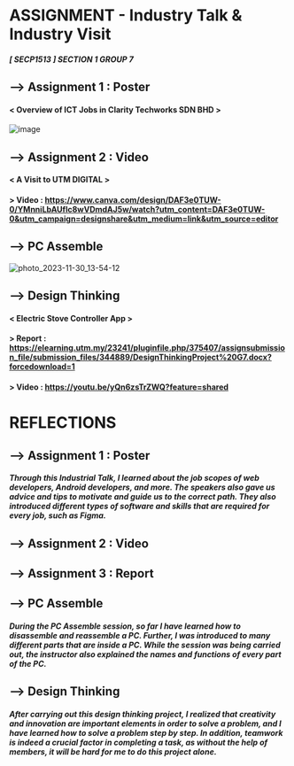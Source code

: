 # ASSIGNMENT - Industry Talk & Industry Visit
##### [ SECP1513 ] SECTION 1 GROUP 7 
## --> Assignment 1 : Poster
#### < Overview of ICT Jobs in Clarity Techworks SDN BHD >
  ![image](https://github.com/leomxue/eportfolio.github.io/assets/147922134/a90a32cb-e8c1-4f2e-9bb3-432a8660654f)

## --> Assignment 2 : Video
#### < A Visit to UTM DIGITAL >
 #### > Video : https://www.canva.com/design/DAF3e0TUW-0/YMnniLbAUflc8wVDmdAJ5w/watch?utm_content=DAF3e0TUW-0&utm_campaign=designshare&utm_medium=link&utm_source=editor

## --> PC Assemble
![photo_2023-11-30_13-54-12](https://github.com/leomxue/eportfolio.github.io/assets/147922134/b4c4b19c-8f0f-4fc3-a233-1c7e01aeea2e)

## --> Design Thinking
#### < Electric Stove Controller App >
 #### > Report : https://elearning.utm.my/23241/pluginfile.php/375407/assignsubmission_file/submission_files/344889/DesignThinkingProject%20G7.docx?forcedownload=1
 #### > Video : https://youtu.be/yQn6zsTrZWQ?feature=shared

# REFLECTIONS 
## --> Assignment 1 : Poster
##### Through this Industrial Talk, I learned about the job scopes of web developers, Android developers, and more. The speakers also gave us advice and tips to motivate and guide us to the correct path. They also introduced different types of software and skills that are required for every job, such as Figma.

## --> Assignment 2 : Video

## --> Assignment 3 : Report

## --> PC Assemble
##### During the PC Assemble session, so far I have learned how to disassemble and reassemble a PC. Further, I was introduced to many different parts that are inside a PC. While the session was being carried out, the instructor also explained the names and functions of every part of the PC.

## --> Design Thinking
##### After carrying out this design thinking project, I realized that creativity and innovation are important elements in order to solve a problem, and I have learned how to solve a problem step by step. In addition, teamwork is indeed a crucial factor in completing a task, as without the help of members, it will be hard for me to do this project alone.

